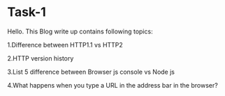 # Task-1
Hello. This Blog write up contains following topics:

1.Difference between HTTP1.1 vs HTTP2

2.HTTP version history

3.List 5 difference between Browser js console vs Node js

4.What happens when you type a URL in the address bar in the browser?
